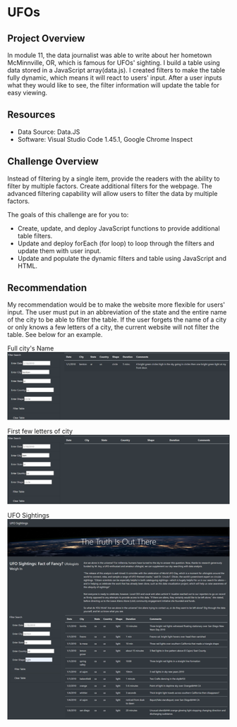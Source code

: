 # UFOs

## Project Overview

In module 11, the data journalist was able to write about her hometown McMinnville, OR, which is famous for UFOs' sighting.  I build a table using data stored in a JavaScript array(data.js). I created filters to make the table fully dynamic, which means it will react to users' input.  After a user inputs what they would like to see, the filter information will update the table for easy viewing.  

## Resources

- Data Source: Data.JS
- Software: Visual Studio Code 1.45.1, Google Chrome Inspect

## Challenge Overview

Instead of filtering by a single item, provide the readers with the ability to filter by multiple factors.  Create additional filters for the webpage.  The advanced filtering capability will allow users to filter the data by multiple factors.

The goals of this challenge are for you to:

- Create, update, and deploy JavaScript functions to provide additional table filters.
- Update and deploy forEach (for loop) to loop through the filters and update them with user input.
- Update and populate the dynamic filters and table using JavaScript and HTML.

## Recommendation

My recommendation would be to make the website more flexible for users' input.  The user must put in an abbreviation of the state and the entire name of the city to be able to filter the table.  If the user forgets the name of a city or only knows a few letters of a city, the current website will not filter the table.  See below for an example.

Full city's Name
![](static/images/Benton.PNG)

First few letters of city
![](static/images/Ben.PNG)


UFO Sightings
![](static/images/screencapture.png)
